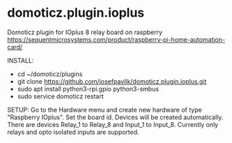 # domoticz.plugin.ioplus
Domoticz plugin for IOplus 8 relay board on raspberry
https://sequentmicrosystems.com/product/raspberry-pi-home-automation-card/

INSTALL:
* cd ~/domoticz/plugins
* git clone https://github.com/josefpavlik/domoticz.plugin.ioplus.git
* sudo apt install python3-rpi.gpio python3-smbus 
* sudo service domoticz restart

SETUP:
Go to the Hardware menu and create new hardware of type "Raspberry IOplus". Set the board id. 
Devices will be created automatically.
There are devices Relay_1 to Relay_8 and Input_1 to Input_8.
Currently only relays and opto isolated inputs are supported.


